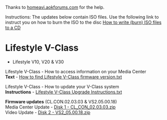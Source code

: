 Thanks to <a href="http://homeavi.aokforums.com/">homeavi.aokforums.com</a> for the help.

Instructions: The updates below contain ISO files. Use the following link to instruct you on how to burn the ISO to the disc
<a href="https://www.petri.com/how_to_write_iso_files_to_cd">How to write (burn) ISO files to a CD</a>

# Lifestyle V-Class 
- Lifestyle V10, V20 & V30

Lifestyle V-Class - How to access information on your Media Center</br>
<b>Text</b> - <a href="https://raw.githubusercontent.com/bosefirmware/cd-updates/master/lifestyle-v-class/firmware%20display%20procedure-Lifestyle%20V-Class.txt">How to find Lifestyle V-Class firmware version.txt</a>

Lifestyle V-Class - How to update your V-Class system</br>
<b>Instructions</b> - <a href="https://raw.githubusercontent.com/bosefirmware/cd-updates/master/lifestyle-v-class/Lifestyle%20V-Class%20Upgrade%20Instructions.txt">Lifestyle V-Class Upgrade Instructions.txt</a>

<b>Firmware updates</b> (CL.CON.02.03.03 & VS2.05.00.18)</br>
Media Center Update - <a href="https://github.com/bosefirmware/cd-updates/raw/master/lifestyle-v-class/lsv_2010_disk1_(cn_02.03.03).zip">Disk 1 - CL_CON_02.03.03.zip</a></br>
Video Update - <a href="https://github.com/bosefirmware/cd-updates/raw/master/lifestyle-v-class/lsv_2010_disk2_(vs2_05.00.18).zip">Disk 2 - VS2_05.00.18.zip</a>
